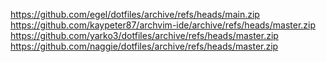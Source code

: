 https://github.com/egel/dotfiles/archive/refs/heads/main.zip
https://github.com/kaypeter87/archvim-ide/archive/refs/heads/master.zip
https://github.com/yarko3/dotfiles/archive/refs/heads/master.zip
https://github.com/naggie/dotfiles/archive/refs/heads/master.zip
